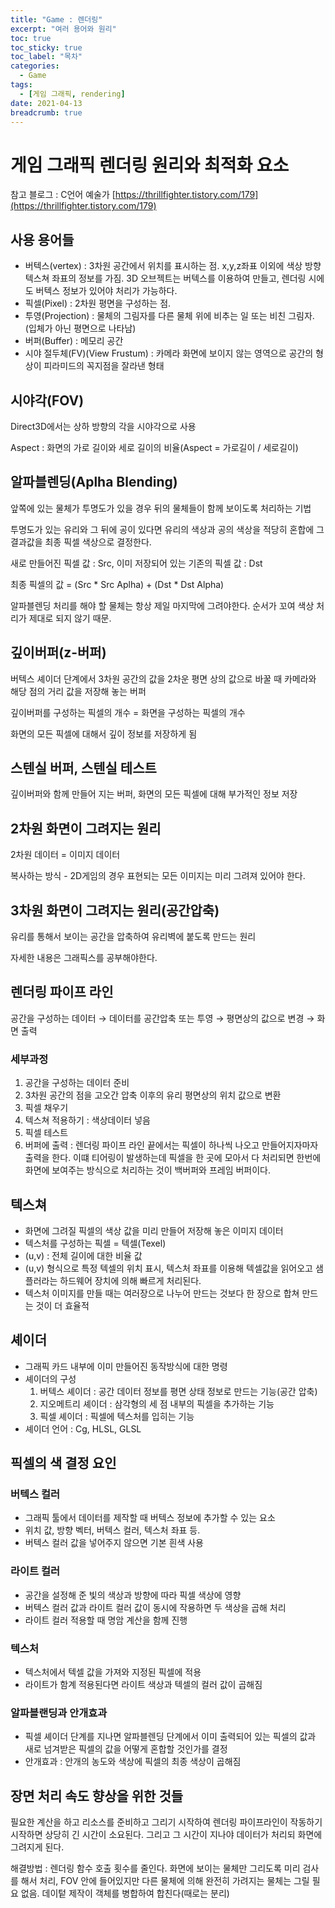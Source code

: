 ```yaml
---
title: "Game : 렌더링"
excerpt: "여러 용어와 원리"
toc: true
toc_sticky: true
toc_label: "목차"
categories:
  - Game
tags:
  - [게임 그래픽, rendering]
date: 2021-04-13
breadcrumb: true
---
```


# 게임 그래픽 렌더링 원리와 최적화 요소

참고 블로그 : C언어 예술가 [https://thrillfighter.tistory.com/179](https://thrillfighter.tistory.com/179)

## 사용 용어들

- 버텍스(vertex) : 3차원 공간에서 위치를 표시하는 점. x,y,z좌표 이외에 색상 방향 텍스쳐 좌표의 정보를 가짐. 3D 오브젝트는 버텍스를 이용하여 만들고, 렌더링 시에도 버텍스 정보가 있어야 처리가 가능하다.
- 픽셀(Pixel) : 2차원 평면을 구성하는 점.
- 투영(Projection) : 물체의 그림자를 다른 물체 위에 비추는 일 또는 비친 그림자. (입체가 아닌 평면으로 나타남)
- 버퍼(Buffer) : 메모리 공간
- 시야 절두체(FV)(View Frustum) : 카메라 화면에 보이지 않는 영역으로 공간의 형상이 피라미드의 꼭지점을 잘라낸 형태

## 시야각(FOV)

Direct3D에서는 상하 방향의 각을 시야각으로 사용

Aspect : 화면의 가로 길이와 세로 길이의 비율(Aspect = 가로길이 / 세로길이)

## 알파블렌딩(Aplha Blending)

앞쪽에 있는 물체가 투명도가 있을 경우 뒤의 물체들이 함께 보이도록 처리하는 기법

투명도가 있는 유리와 그 뒤에 공이 있다면 유리의 색상과 공의 색상을 적당히 혼합에 그 결과값을 최종 픽셀 색상으로 결정한다.

새로 만들어진 픽셀 값 : Src, 이미 저장되어 있는 기존의 픽셀 값 : Dst

최종 픽셀의 값 = (Src * Src Aplha) + (Dst * Dst Alpha)

알파블렌딩 처리를 해야 할 물체는 항상 제일 마지막에 그려야한다. 순서가 꼬여 색상 처리가 제대로 되지 않기 때문.

## 깊이버퍼(z-버퍼)

버텍스 셰이더 단계에서 3차원 공간의 값을 2차운 평면 상의 값으로 바꿀 때 카메라와 해당 점의 거리 값을 저장해 놓는 버퍼

깊이버퍼를 구성하는 픽셀의 개수 = 화면을 구성하는 픽셀의 개수

화면의 모든 픽셀에 대해서 깊이 정보를 저장하게 됨

## 스텐실 버퍼, 스텐실 테스트

깊이버퍼와 함께 만들어 지는 버퍼, 화면의 모든 픽셀에 대해 부가적인 정보 저장

## 2차원 화면이 그려지는 원리

2차원 데이터 = 이미지 데이터

복사하는 방식 - 2D게임의 경우 표현되는 모든 이미지는 미리 그려져 있어야 한다.

## 3차원 화면이 그려지는 원리(공간압축)

유리를 통해서 보이는 공간을 압축하여 유리벽에 붙도록 만드는 원리

자세한 내용은 그래픽스를 공부해야한다.

## 렌더링 파이프 라인

공간을 구성하는 데이터 → 데이터를 공간압축 또는 투영 → 평면상의 값으로 변경 → 화면 출력

### 세부과정

1. 공간을 구성하는 데이터 준비
2. 3차원 공간의 점을 고오간 압축 이후의 유리 평면상의 위치 값으로 변환
3. 픽셀 채우기
4. 텍스쳐 적용하기 : 색상데이터 넣음
5. 픽셀 테스트
6. 버퍼에 출력 : 렌더링 파이프 라인 끝에서는 픽셀이 하나씩 나오고 만들어지자마자 출력을 한다. 이떄 티어링이 발생하는데 픽셀을 한 곳에 모아서 다 처리되면 한번에 화면에 보여주는 방식으로 처리하는 것이 백버퍼와 프레임 버퍼이다.

## 텍스쳐

- 화면에 그려질 픽셀의 색상 값을 미리 만들어 저장해 놓은 이미지 데이터
- 텍스처를 구성하는 픽셀 = 텍셀(Texel)
- (u,v) : 전체 길이에 대한 비율 값
- (u,v) 형식으로 특정 텍셀의 위치 표시, 텍스처 좌표를 이용해 텍셀값을 읽어오고 샘플러라는 하드웨어 장치에 의해 빠르게 처리된다.
- 텍스처 이미지를 만들 때는 여러장으로 나누어 만드는 것보다 한 장으로 합쳐 만드는 것이 더 효율적

## 셰이더

- 그래픽 카드 내부에 이미 만들어진 동작방식에 대한 명령
- 셰이더의 구성
    1. 버텍스 셰이더 : 공간 데이터 정보를 평면 상태 정보로 만드는 기능(공간 압축)
    2. 지오메트리 셰이더 : 삼각형의 세 점 내부의 픽셀을 추가하는 기능
    3. 픽셀 셰이더 : 픽셀에 텍스처를 입히는 기능
- 셰이더 언어 : Cg, HLSL, GLSL

## 픽셀의 색 결정 요인

### 버텍스 컬러

- 그래픽 툴에서 데이터를 제작할 때 버텍스 정보에 추가할 수 있는 요소
- 위치 값, 방향 벡터, 버텍스 컬러, 텍스처 좌표 등.
- 버텍스 컬러 값을 넣어주지 않으면 기본 흰색 사용

### 라이트 컬러

- 공간을 설정해 준 빛의 색상과 방향에 따라 픽셀 색상에 영향
- 버텍스 컬러 값과 라이트 컬러 값이 동시에 작용하면 두 색상을 곱해 처리
- 라이트 컬러 적용할 때 명암 계산을 함께 진행

### 텍스처

- 텍스처에서 텍셀 값을 가져와 지정된 픽셀에 적용
- 라이트가 함계 적용된다면 라이트 색상과 텍셀의 컬러 값이 곱해짐

### 알파블랜딩과 안개효과

- 픽셀 셰이더 단계를 지나면 알파블렌딩 단계에서 이미 출력되어 있는 픽셀의 값과 새로 넘겨받은 픽셀의 값을 어떻게 혼합할 것인가를 결정
- 안개효과 : 안개의 농도와 색상에 픽셀의 최종 색상이 곱해짐

## 장면 처리 속도 향상을 위한 것들

필요한 계산을 하고 리소스를 준비하고 그리기 시작하여 렌더링 파이프라인이 작동하기 시작하면 상당히 긴 시간이 소요된다. 그리고 그 시간이 지나야 데이터가 처리되 화면에 그려지게 된다.

해결방법 : 렌더링 함수 호출 횟수를 줄인다. 화면에 보이는 물체만 그리도록 미리 검사를 해서 처리, FOV 안에 들어있지만 다른 물체에 의해 완전히 가려지는 물체는 그릴 필요 없음. 데이텉 제작이 객체를 병합하여 합친다(때로는 분리)